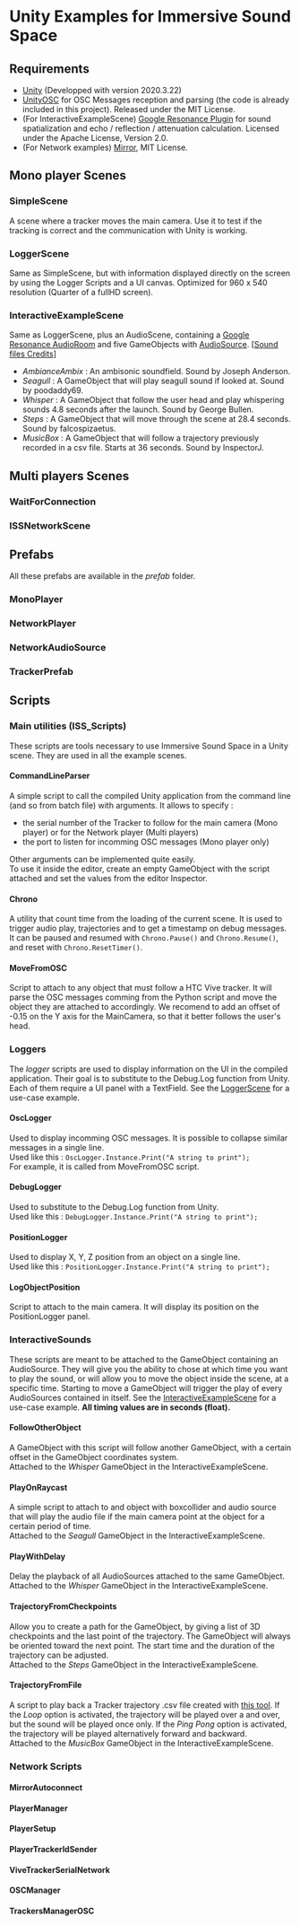 # Unity Examples for Immersive Sound Space

## Requirements
- [Unity](https://store.unity.com/) (Developped with version 2020.3.22)
- [UnityOSC](https://github.com/jorgegarcia/UnityOSC) for OSC Messages reception and parsing (the code is already included in this project). Released under the MIT License.
- (For InteractiveExampleScene) [Google Resonance Plugin](https://resonance-audio.github.io/resonance-audio/develop/unity/getting-started) for sound spatialization and echo / reflection / attenuation calculation. Licensed under the Apache License, Version 2.0.
- (For Network examples) [Mirror](https://github.com/vis2k/Mirror), MIT License.

## Mono player Scenes

### SimpleScene
A scene where a tracker moves the main camera. Use it to test if the tracking is correct and the communication with Unity is working.


### LoggerScene
Same as SimpleScene, but with information displayed directly on the screen by using the Logger Scripts and a UI canvas. Optimized for 960 x 540 resolution (Quarter of a fullHD screen).

### InteractiveExampleScene
Same as LoggerScene, plus an AudioScene, containing a [Google Resonance AudioRoom](https://resonance-audio.github.io/resonance-audio/develop/unity/developer-guide#room-effects-in-unity) and five GameObjects with [AudioSource](https://resonance-audio.github.io/resonance-audio/develop/unity/developer-guide#add-a-sound-source-to-your-scene). [[Sound files Credits](Assets/Sounds/Readme.md)]
- *AmbianceAmbix* : An ambisonic soundfield. Sound by Joseph Anderson.
- *Seagull* : A GameObject that will play seagull sound if looked at. Sound by poodaddy69.
- *Whisper* : A GameObject that follow the user head and play whispering sounds 4.8 seconds after the launch. Sound by George Bullen.
- *Steps* : A GameObject that will move through the scene at 28.4 seconds. Sound by falcospizaetus.
- *MusicBox* : A GameObject that will follow a trajectory previously recorded in a csv file. Starts at 36 seconds. Sound by InspectorJ.

## Multi players Scenes

### WaitForConnection

### ISSNetworkScene


## Prefabs
All these prefabs are available in the *prefab* folder.

### MonoPlayer

### NetworkPlayer

### NetworkAudioSource

### TrackerPrefab


## Scripts

### Main utilities (ISS_Scripts)
These scripts are tools necessary to use Immersive Sound Space in a Unity scene. They are used in all the example scenes.

#### CommandLineParser
A simple script to call the compiled Unity application from the command line (and so from batch file) with arguments. It allows to specify :
- the serial number of the Tracker to follow for the main camera (Mono player) or for the Network player (Multi players)
- the port to listen for incomming OSC messages (Mono player only)

Other arguments can be implemented quite easily.  
To use it inside the editor, create an empty GameObject with the script attached and set the values from the editor Inspector.

#### Chrono
A utility that count time from the loading of the current scene. It is used to trigger audio play, trajectories and to get a timestamp on debug messages. It can be paused and resumed with `Chrono.Pause()` and `Chrono.Resume()`, and reset with `Chrono.ResetTimer()`.

#### MoveFromOSC
Script to attach to any object that must follow a HTC Vive tracker. It will parse the OSC messages comming from the Python script and move the object they are attached to accordingly. We recomend to add an offset of -0.15 on the Y axis for the MainCamera, so that it better follows the user's head.

### Loggers
The *logger* scripts are used to display information on the UI in the compiled application. Their goal is to substitute to the Debug.Log function from Unity. Each of them require a UI panel with a TextField. See the [LoggerScene](#loggerscene) for a use-case example.

#### OscLogger
Used to display incomming OSC messages. It is possible to collapse similar messages in a single line.  
Used like this : `OscLogger.Instance.Print("A string to print");`  
For example, it is called from MoveFromOSC script.

#### DebugLogger
Used to substitute to the Debug.Log function from Unity.  
Used like this : `DebugLogger.Instance.Print("A string to print");`  

#### PositionLogger
Used to display X, Y, Z position from an object on a single line.  
Used like this : `PositionLogger.Instance.Print("A string to print");`  

#### LogObjectPosition
Script to attach to the main camera. It will display its position on the PositionLogger panel.


### InteractiveSounds
These scripts are meant to be attached to the GameObject containing an AudioSource. They will give you the ability to chose at which time you want to play the sound, or will allow you to move the object inside the scene, at a specific time. Starting to move a GameObject will trigger the play of every AudioSources contained in itself. See the [InteractiveExampleScene](#interactiveexamplescene) for a use-case example. **All timing values are in seconds (float).**

#### FollowOtherObject
A GameObject with this script will follow another GameObject, with a certain offset in the GameObject coordinates system.  
Attached to the *Whisper* GameObject in the InteractiveExampleScene.

#### PlayOnRaycast
A simple script to attach to and object with boxcollider and audio source that will play the audio file if the main camera point at the object for a certain period of time.  
Attached to the *Seagull* GameObject in the InteractiveExampleScene.

#### PlayWithDelay
Delay the playback of all AudioSources attached to the same GameObject.  
Attached to the *Whisper* GameObject in the InteractiveExampleScene.

#### TrajectoryFromCheckpoints
Allow you to create a path for the GameObject, by giving a list of 3D checkpoints and the last point of the trajectory. The GameObject will always be oriented toward the next point. The start time and the duration of the trajectory can be adjusted.  
Attached to the *Steps* GameObject in the InteractiveExampleScene.

#### TrajectoryFromFile
A script to play back a Tracker trajectory .csv file created with [this tool](https://github.com/numediart/ISS_Utils/tree/master/SaveTrackerTrajectory). If the *Loop* option is activated, the trajectory will be played over a and over, but the sound will be played once only. If the *Ping Pong* option is activated, the trajectory will be played alternatively forward and backward.  
Attached to the *MusicBox* GameObject in the InteractiveExampleScene.

### Network Scripts

#### MirrorAutoconnect

#### PlayerManager

#### PlayerSetup

#### PlayerTrackerIdSender

#### ViveTrackerSerialNetwork

#### OSCManager

#### TrackersManagerOSC
